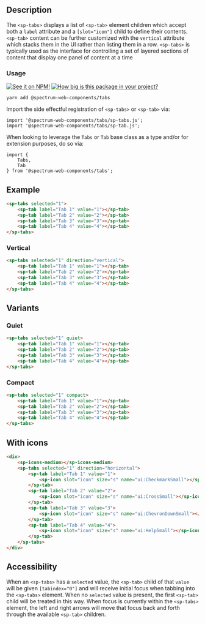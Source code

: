 ## Description

The `<sp-tabs>` displays a list of `<sp-tab>` element children which accept both a `label` attribute and a `[slot="icon"]` child to define their contents. `<sp-tab>` content can be further customized with the `vertical` attribute which stacks them in the UI rather than listing them in a row. `<sp-tabs>` is typically used as the interface for controlling a set of layered sections of content that display one panel of content at a time

### Usage

[![See it on NPM!](https://img.shields.io/npm/v/@spectrum-web-components/tabs?style=for-the-badge)](https://www.npmjs.com/package/@spectrum-web-components/tabs)
[![How big is this package in your project?](https://img.shields.io/bundlephobia/minzip/@spectrum-web-components/tabs?style=for-the-badge)](https://bundlephobia.com/result?p=@spectrum-web-components/tabs)

```
yarn add @spectrum-web-components/tabs
```

Import the side effectful registration of `<sp-tabs>` or `<sp-tab>` via:

```
import '@spectrum-web-components/tabs/sp-tabs.js';
import '@spectrum-web-components/tabs/sp-tab.js';
```

When looking to leverage the `Tabs` or `Tab` base class as a type and/or for extension purposes, do so via:

```
import {
    Tabs,
    Tab
} from '@spectrum-web-components/tabs';
```

## Example

```html
<sp-tabs selected="1">
    <sp-tab label="Tab 1" value="1"></sp-tab>
    <sp-tab label="Tab 2" value="2"></sp-tab>
    <sp-tab label="Tab 3" value="3"></sp-tab>
    <sp-tab label="Tab 4" value="4"></sp-tab>
</sp-tabs>
```

### Vertical

```html
<sp-tabs selected="1" direction="vertical">
    <sp-tab label="Tab 1" value="1"></sp-tab>
    <sp-tab label="Tab 2" value="2"></sp-tab>
    <sp-tab label="Tab 3" value="3"></sp-tab>
    <sp-tab label="Tab 4" value="4"></sp-tab>
</sp-tabs>
```

## Variants

### Quiet

```html
<sp-tabs selected="1" quiet>
    <sp-tab label="Tab 1" value="1"></sp-tab>
    <sp-tab label="Tab 2" value="2"></sp-tab>
    <sp-tab label="Tab 3" value="3"></sp-tab>
    <sp-tab label="Tab 4" value="4"></sp-tab>
</sp-tabs>
```

### Compact

```html
<sp-tabs selected="1" compact>
    <sp-tab label="Tab 1" value="1"></sp-tab>
    <sp-tab label="Tab 2" value="2"></sp-tab>
    <sp-tab label="Tab 3" value="3"></sp-tab>
    <sp-tab label="Tab 4" value="4"></sp-tab>
</sp-tabs>
```

## With icons

```html
<div>
    <sp-icons-medium></sp-icons-medium>
    <sp-tabs selected="1" direction="horizontal">
        <sp-tab label="Tab 1" value="1">
            <sp-icon slot="icon" size="s" name="ui:CheckmarkSmall"></sp-icon>
        </sp-tab>
        <sp-tab label="Tab 2" value="2">
            <sp-icon slot="icon" size="s" name="ui:CrossSmall"></sp-icon>
        </sp-tab>
        <sp-tab label="Tab 3" value="3">
            <sp-icon slot="icon" size="s" name="ui:ChevronDownSmall"></sp-icon>
        </sp-tab>
        <sp-tab label="Tab 4" value="4">
            <sp-icon slot="icon" size="s" name="ui:HelpSmall"></sp-icon>
        </sp-tab>
    </sp-tabs>
</div>
```

## Accessibility

When an `<sp-tabs>` has a `selected` value, the `<sp-tab>` child of that `value` will be given `[tabindex="0"]` and will receive initial focus when tabbing into the `<sp-tabs>` element. When no `selected` value is present, the first `<sp-tab>` child will be treated in this way. When focus is currently within the `<sp-tabs>` element, the left and right arrows will move that focus back and forth through the available `<sp-tab>` children.
